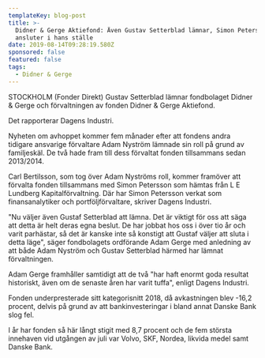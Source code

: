 ```yaml
---
templateKey: blog-post
title: >-
  Didner & Gerge Aktiefond: Även Gustav Setterblad lämnar, Simon Petersson
  ansluter i hans ställe
date: 2019-08-14T09:28:19.580Z
sponsored: false
featured: false
tags:
  - Didner & Gerge
---
```

STOCKHOLM (Fonder Direkt) Gustav Setterblad lämnar fondbolaget Didner & Gerge och förvaltningen av fonden Didner & Gerge Aktiefond.



Det rapporterar Dagens Industri.



Nyheten om avhoppet kommer fem månader efter att fondens andra tidigare ansvarige förvaltare Adam Nyström lämnade sin roll på grund av familjeskäl. De två hade fram till dess förvaltat fonden tillsammans sedan 2013/2014.



Carl Bertilsson, som tog över Adam Nyströms roll, kommer framöver att förvalta fonden tillsammans med Simon Petersson som hämtas från L E Lundberg Kapitalförvaltning. Där har Simon Petersson verkat som finansanalytiker och portföljförvaltare, skriver Dagens Industri.



"Nu väljer även Gustaf Setterblad att lämna. Det är viktigt för oss att säga att detta är helt deras egna beslut. De har jobbat hos oss i över tio år och varit parhästar, så det är kanske inte så konstigt att Gustaf väljer att sluta i detta läge", säger fondbolagets ordförande Adam Gerge med anledning av att både Adam Nyström och Gustav Setterblad härmed har lämnat förvaltningen.



Adam Gerge framhåller samtidigt att de två "har haft enormt goda resultat historiskt, även om de senaste åren har varit tuffa", enligt Dagens Industri.



Fonden underpresterade sitt kategorisnitt 2018, då avkastningen blev -16,2 procent, delvis på grund av att bankinvesteringar i bland annat Danske Bank slog fel.



I år har fonden så här långt stigit med 8,7 procent och de fem största innehaven vid utgången av juli var Volvo, SKF, Nordea, likvida medel samt Danske Bank.
